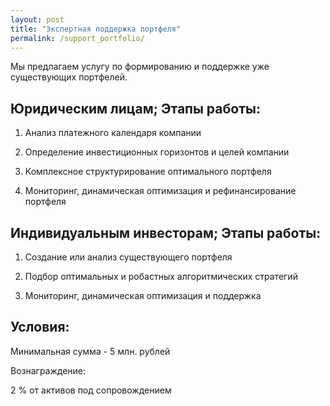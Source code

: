 ```yaml
---
layout: post
title: "Экспертная поддержка портфеля"
permalink: /support_portfolio/
---
```


Мы предлагаем услугу по формированию и поддержке уже существующих портфелей.

## Юридическим лицам; Этапы работы:

1. Анализ платежного календаря компании

2. Определение инвестиционных горизонтов и целей компании

3. Комплексное структурирование оптимального портфеля

4. Мониторинг, динамическая оптимизация и рефинансирование портфеля 
 


## Индивидуальным инвесторам; Этапы работы:

1. Создание или анализ существующего портфеля

2. Подбор оптимальных и робастных алгоритмических стратегий

3. Мониторинг, динамическая оптимизация и поддержка

## Условия:

Минимальная сумма - 5 млн. рублей

Вознаграждение:

2 % от активов под сопровождением 
